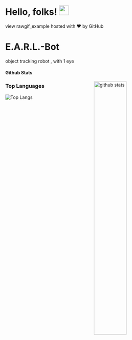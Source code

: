 # Hello, folks! <img src="https://raw.githubusercontent.com/MartinHeinz/MartinHeinz/master/wave.gif" width="30px">
view rawgif_example hosted with ❤ by GitHub

# E.A.R.L.-Bot
object tracking robot , with 1 eye

#### Github Stats
<img src="https://github-readme-stats.vercel.app/api?username=VigilBushido&show_icons=true&theme=gotham" alt="github stats" width="45%" align="right"/>


### Top Languages
 ![Top Langs](https://github-readme-stats.vercel.app/api/top-langs/?username=VigilBushido&layout=compact)




